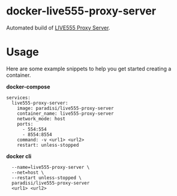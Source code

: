 # docker-live555-proxy-server
Automated build of [LIVE555 Proxy Server](http://www.live555.com/proxyServer/).

# Usage
Here are some example snippets to help you get started creating a container.

**docker-compose**
```version: '2'
services:
  live555-proxy-server:
    image: paradisi/live555-proxy-server
    container_name: live555-proxy-server
    network_mode: host
    ports:
      - 554:554
      - 8554:8554
    command: -v <url1> <url2>
    restart: unless-stopped
```

**docker cli**
```docker run -d \
  --name=live555-proxy-server \
  --net=host \
  --restart unless-stopped \
  paradisi/live555-proxy-server
  <url1> <url2>
  ```

